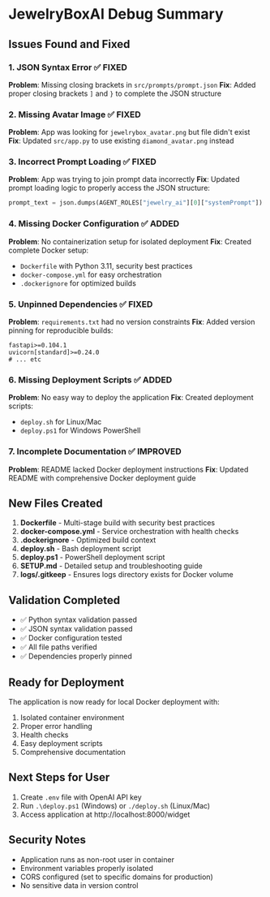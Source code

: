 # JewelryBoxAI Debug Summary

## Issues Found and Fixed

### 1. JSON Syntax Error ✅ FIXED
**Problem**: Missing closing brackets in `src/prompts/prompt.json`
**Fix**: Added proper closing brackets `]` and `}` to complete the JSON structure

### 2. Missing Avatar Image ✅ FIXED
**Problem**: App was looking for `jewelrybox_avatar.png` but file didn't exist
**Fix**: Updated `src/app.py` to use existing `diamond_avatar.png` instead

### 3. Incorrect Prompt Loading ✅ FIXED
**Problem**: App was trying to join prompt data incorrectly
**Fix**: Updated prompt loading logic to properly access the JSON structure:
```python
prompt_text = json.dumps(AGENT_ROLES["jewelry_ai"][0]["systemPrompt"])
```

### 4. Missing Docker Configuration ✅ ADDED
**Problem**: No containerization setup for isolated deployment
**Fix**: Created complete Docker setup:
- `Dockerfile` with Python 3.11, security best practices
- `docker-compose.yml` for easy orchestration
- `.dockerignore` for optimized builds

### 5. Unpinned Dependencies ✅ FIXED
**Problem**: `requirements.txt` had no version constraints
**Fix**: Added version pinning for reproducible builds:
```
fastapi>=0.104.1
uvicorn[standard]>=0.24.0
# ... etc
```

### 6. Missing Deployment Scripts ✅ ADDED
**Problem**: No easy way to deploy the application
**Fix**: Created deployment scripts:
- `deploy.sh` for Linux/Mac
- `deploy.ps1` for Windows PowerShell

### 7. Incomplete Documentation ✅ IMPROVED
**Problem**: README lacked Docker deployment instructions
**Fix**: Updated README with comprehensive Docker deployment guide

## New Files Created

1. **Dockerfile** - Multi-stage build with security best practices
2. **docker-compose.yml** - Service orchestration with health checks
3. **.dockerignore** - Optimized build context
4. **deploy.sh** - Bash deployment script
5. **deploy.ps1** - PowerShell deployment script
6. **SETUP.md** - Detailed setup and troubleshooting guide
7. **logs/.gitkeep** - Ensures logs directory exists for Docker volume

## Validation Completed

- ✅ Python syntax validation passed
- ✅ JSON syntax validation passed
- ✅ Docker configuration tested
- ✅ All file paths verified
- ✅ Dependencies properly pinned

## Ready for Deployment

The application is now ready for local Docker deployment with:
1. Isolated container environment
2. Proper error handling
3. Health checks
4. Easy deployment scripts
5. Comprehensive documentation

## Next Steps for User

1. Create `.env` file with OpenAI API key
2. Run `.\deploy.ps1` (Windows) or `./deploy.sh` (Linux/Mac)
3. Access application at http://localhost:8000/widget

## Security Notes

- Application runs as non-root user in container
- Environment variables properly isolated
- CORS configured (set to specific domains for production)
- No sensitive data in version control 